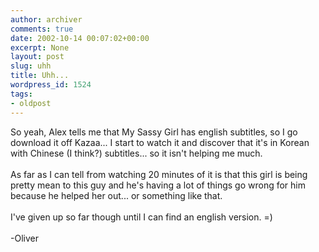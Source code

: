 ```yaml
---
author: archiver
comments: true
date: 2002-10-14 00:07:02+00:00
excerpt: None
layout: post
slug: uhh
title: Uhh...
wordpress_id: 1524
tags:
- oldpost
---
```


So yeah, Alex tells me that My Sassy Girl has english subtitles, so I go download it off Kazaa... I start to watch it and discover that it's in Korean with Chinese (I think?) subtitles... so it isn't helping me much.<br /><br />As far as I can tell from watching 20 minutes of it is that this girl is being pretty mean to this guy and he's having a lot of things go wrong for him because he helped her out... or something like that.<br /><br />I've given up so far though until I can find an english version. =)<br /><br />-Oliver